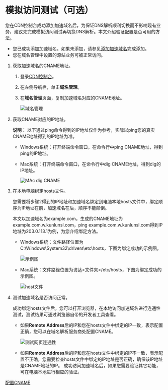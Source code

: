 # 模拟访问测试（可选）

您在CDN控制台成功添加加速域名后，为保证DNS解析顺利切换而不影响现有业务，建议先完成模拟访问测试再切换DNS解析。本文介绍验证配置是否可用的方法。

-   您已成功添加加速域名。如果未添加，请参见[添加加速域名](/intl.zh-CN/快速入门/添加加速域名.md)完成添加。
-   您在域名管理中设置的源站业务可被正常访问。

1.  获取加速域名的CNAME地址。

    1.  登录[CDN控制台](https://cdn.console.aliyun.com)。

    2.  在左侧导航栏，单击**域名管理**。

    3.  在**域名管理**页面，复制加速域名对应的CNAME地址。

        ![域名管理](https://static-aliyun-doc.oss-accelerate.aliyuncs.com/assets/img/zh-CN/9618134161/p66555.png)

2.  获取CNAME对应的IP地址。

    **说明：** 以下通过ping命令得到的IP地址仅作为参考，实际以ping您的真实CNAME地址得到的IP地址为准。

    -   Windows系统：打开终端命令窗口，在命令行中ping CNAME地址，得到ping的IP地址。
    -   Mac系统：打开终端命令窗口，在命令行中dig CNAME地址，得到dig的IP地址。

        ![MAc dig CNAME](https://static-aliyun-doc.oss-accelerate.aliyuncs.com/assets/img/zh-CN/7661895161/p125264.png)

3.  在本地电脑绑定hosts文件。

    您需要将步骤2得到的IP地址和加速域名绑定到电脑本地hosts文件中，绑定顺序为IP地址在前，加速域名在后，顺序不能颠倒。

    本文以加速域名为example.com，生成的CNAME地址为example.com.w.kunlunsl.com，ping example.com.w.kunlunsl.com得到IP地址为203.0.113.1为例，为您介绍绑定方法。

    -   Windows系统：文件路径位置为C:\\Windows\\System32\\drivers\\etc\\hosts，下图为绑定成功的示例图。

        ![示例图](https://static-aliyun-doc.oss-accelerate.aliyuncs.com/assets/img/zh-CN/9087366161/p254611.png)

    -   Mac系统：文件路径位置为访达\>文件夹\>/etc/hosts，下图为绑定成功的示例图。

        ![host文件](https://static-aliyun-doc.oss-accelerate.aliyuncs.com/assets/img/zh-CN/9478366161/p125298.png)

4.  测试加速域名是否访问正常。

    成功绑定hosts文件后，您可以打开浏览器，在本地访问加速域名进行连通性测试，测试结果可通过浏览器自带的开发者工具查看。

    -   如果**Remote Address**后的IP和您在hosts文件中绑定的IP一致，表示配置正确，您可以在域名解析服务商处配置CNAME。

        ![测试网页连通性](https://static-aliyun-doc.oss-accelerate.aliyuncs.com/assets/img/zh-CN/7661895161/p125301.png)

    -   如果**Remote Address**后的IP和您在hosts文件中绑定的IP不一致，表示配置不正确，您需要检查hosts文件中绑定的IP地址是否正确，确保该IP地址是CNAME地址的IP。
    成功访问加速域名后，如果您需要验证其它功能，可在电脑本地进行相应的验证。


[配置CNAME](/intl.zh-CN/快速入门/配置CNAME.md)

